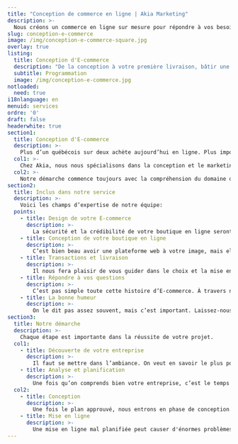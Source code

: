 ```yaml
---
title: "Conception de commerce en ligne | Akia Marketing"
description: >-
  Nous créons un commerce en ligne sur mesure pour répondre à vos besoins. Efficacité, qualité et sécurité sont nos priorités! 
slug: conception-e-commerce
image: /img/conception-e-commerce-square.jpg
overlay: true
listing:
  title: Conception d'E-commerce
  description: "De la conception à votre première livraison, bâtir une boutique en ligne n'est pas tâche facile. Laissez-nous vous donner un coup de main!"
  subtitle: Programmation
  image: /img/conception-e-commerce.jpg
notloaded:
  need: true
i18nlanguage: en
menuid: services
ordre: '0'
draft: false
headerwhite: true
section1:
  title: Conception d'E-commerce
  description: >-
    Plus d’un québécois sur deux achète aujourd’hui en ligne. Plus important encore, parmi tout ceux qui n’achète pas, la grande majorité magasine quand même en ligne. On ne le dira jamais assez: en 2018, votre entreprise se doit d’offrir ses services et ses produits en ligne. Découvrez comment Akia peut vous aider à améliorer ou à lancer votre boutique en ligne. 
  col1: >-
    Chez Akia, nous nous spécialisons dans la conception et le marketing des E commerce. Ce qui veut dire que nous pouvons non seulement bâtir une plateforme sécuritaire et à votre image, mais nous savons aussi comment amener les clients à trouver, utiliser et transiger sur votre boutique en ligne. Cette fusion de l’expertise technique et marketing sous un même toit nous permet d’offrir une stratégie cohérente qui vous permettra d’atteindre vos objectifs. 
  col2: >-
    Notre démarche commence toujours avec la compréhension du domaine d’expertise. Il est primordial que l’équipe se plonge dans votre domaine pour voir les obstacles auxquels vous faites face, les comportements de vos clients et les tendances de votre industrie. Une fois les données récoltées, nous les mettons à profit dans un processus conceptualisation, design et conception de votre plateforme de votre en ligne. De la commande à la livraison, on pense à tout pour vous.
section2:
  title: Inclus dans notre service 
  description: >-
    Voici les champs d’expertise de notre équipe:
  points:
    - title: Design de votre E-commerce
      description: >-
        La sécurité et la crédibilité de votre boutique en ligne seront basées sur son apparence. Laissez-nous le soin de bâtir une plateforme à votre image et dont vous serez fier.
    - title: Conception de votre boutique en ligne
      description: >-
        C’est bien beau avoir une plateforme web à votre image, mais elle doit fonctionner comme du monde. De la sécurité à l’expérience d’achat, nous mettons en place une plateforme que vous clients adoreront utiliser.
    - title: Transactions et livraison
      description: >-
        Il nous fera plaisir de vous guider dans le choix et la mise en place de la bonne plateforme de paiement en ligne, mais aussi dans toute la logistique la gestion de votre nouvelle plateforme web.
    - title: Répondre à vos questions
      description: >-
        C’est pas simple toute cette histoire d’E-commerce. À travers notre travail, nous éduquons nos clients pour qu’ils comprennent mieux notre travail. C’est quand même vous qui utiliserez votre plateforme au quotidien!
    - title: La bonne humeur
      description: >-
        On le dit pas assez souvent, mais c’est important. Laissez-nous mettre du soleil dans votre journée (même s’il pleut).
section3:
  title: Notre démarche
  description: >-
    Chaque étape est importante dans la réussite de votre projet.
  col1:
    - title: Découverte de votre entreprise
      description: >-
        Il faut se mettre dans l’ambiance. On veut en savoir le plus possible sur votre entreprise! Même l’histoire que tout le monde est tanné d’entendre au bureau, on veut la savoir. Bref, plus on a d’informations, plus on est armé pour bâtir une boutique en ligne que vous et vos clients aimerez!
    - title: Analyse et planification
      description: >-
        Une fois qu’on comprends bien votre entreprise, c’est le temps de trouver la meilleure solution pour vous. Chaque entreprise a des besoins spécifiques, donc nous prenons le temps de choisir les outils et les technologies les mieux adaptés à vos besoins  
  col2:
    - title: Conception
      description: >-
        Une fois le plan approuvé, nous entrons en phase de conception. À chaque 2 semaines, notre équipe aura un visuel à vous présenter pour que vous puissiez suivre l'avancement de votre projet. 
    - title: Mise en ligne
      description: >-
        Une mise en ligne mal planifiée peut causer d'énormes problèmes de logistique. Nous prenons donc soin de bien planifier la mise en ligne avec vous, et ferons tous les ajustements pour que votre boutique en ligne soit parfaite!
---
```

